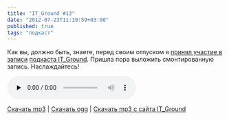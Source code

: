 ```yaml
---
title: "IT_Ground #13"
date: "2012-07-23T11:19:59+03:00"
published: true
tags: "подкаст"
---
```


Как вы, должно быть, знаете, перед своим отпуском я [принял участие в записи](/post/itground13/)
[подкаста IT_Ground](http://itground.by/). Пришла пора выложить смонтированную запись. Наслаждайтесь!

<audio controls="controls" preload="none">
  <source src="http://205185d7dcfd66a63245-b404bd713c6e8af6c0fce456c6fad544.r32.cf2.rackcdn.com/IT_Ground__013__2012_07_05.ogg" type="audio/ogg">
  <source src="http://205185d7dcfd66a63245-b404bd713c6e8af6c0fce456c6fad544.r32.cf2.rackcdn.com/IT_Ground__013__2012_07_05.mp3" type="audio/mpeg">
  HTML5 Audio не поддерживается.
</audio>

[Скачать mp3](http://205185d7dcfd66a63245-b404bd713c6e8af6c0fce456c6fad544.r32.cf2.rackcdn.com/IT_Ground__013__2012_07_05.mp3) |
[Скачать ogg](http://205185d7dcfd66a63245-b404bd713c6e8af6c0fce456c6fad544.r32.cf2.rackcdn.com/IT_Ground__013__2012_07_05.ogg) |
[Скачать mp3 c сайта IT_Ground](http://itground.by/data/IT_Ground__013__2012_07_05.mp3)
